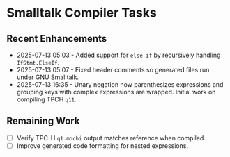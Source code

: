# Smalltalk Compiler Tasks

## Recent Enhancements
- 2025-07-13 05:03 - Added support for `else if` by recursively handling `IfStmt.ElseIf`.
- 2025-07-13 05:07 - Fixed header comments so generated files run under GNU Smalltalk.
- 2025-07-13 16:35 - Unary negation now parenthesizes expressions and grouping keys
  with complex expressions are wrapped. Initial work on compiling TPCH `q11`.

## Remaining Work
- [ ] Verify TPC-H `q1.mochi` output matches reference when compiled.
- [ ] Improve generated code formatting for nested expressions.
